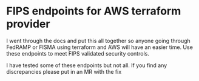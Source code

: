 # FIPS endpoints for AWS terraform provider

I went through the docs and put this all together so anyone going through FedRAMP or FISMA using terraform and AWS will have an easier time. Use these endpoints to meet FIPS validated security controls.

I have tested some of these endpoints but not all. If you find any discrepancies please put in an MR with the fix

